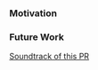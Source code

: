 <!-- List changes here -->

### Motivation

<!-- Describe why these changes should happen, e.g. "Currently we...", or "This is needed because..." -->

### Future Work
<!--
* Out of scope non-goals for this PR
* These should be links to tickets. If the tickets do not exist, make them.
-->

[Soundtrack of this PR]()
